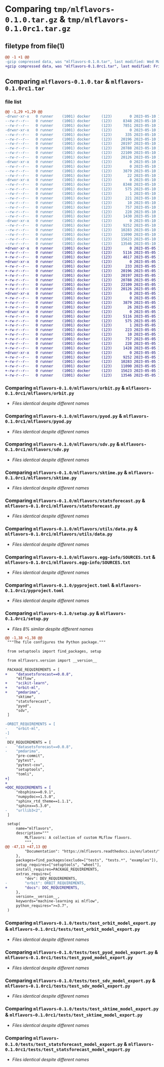 # Comparing `tmp/mlflavors-0.1.0.tar.gz` & `tmp/mlflavors-0.1.0rc1.tar.gz`

## filetype from file(1)

```diff
@@ -1 +1 @@
-gzip compressed data, was "mlflavors-0.1.0.tar", last modified: Wed May 10 13:18:11 2023, max compression
+gzip compressed data, was "mlflavors-0.1.0rc1.tar", last modified: Fri May  5 15:03:50 2023, max compression
```

## Comparing `mlflavors-0.1.0.tar` & `mlflavors-0.1.0rc1.tar`

### file list

```diff
@@ -1,29 +1,29 @@
-drwxr-xr-x   0 runner    (1001) docker     (123)        0 2023-05-10 13:18:11.561338 mlflavors-0.1.0/
--rw-r--r--   0 runner    (1001) docker     (123)     8348 2023-05-10 13:18:11.561338 mlflavors-0.1.0/PKG-INFO
--rw-r--r--   0 runner    (1001) docker     (123)     7851 2023-05-10 13:18:01.000000 mlflavors-0.1.0/README.rst
-drwxr-xr-x   0 runner    (1001) docker     (123)        0 2023-05-10 13:18:11.557338 mlflavors-0.1.0/mlflavors/
--rw-r--r--   0 runner    (1001) docker     (123)      335 2023-05-10 13:18:01.000000 mlflavors-0.1.0/mlflavors/__init__.py
--rw-r--r--   0 runner    (1001) docker     (123)    20196 2023-05-10 13:18:01.000000 mlflavors-0.1.0/mlflavors/orbit.py
--rw-r--r--   0 runner    (1001) docker     (123)    20197 2023-05-10 13:18:01.000000 mlflavors-0.1.0/mlflavors/pyod.py
--rw-r--r--   0 runner    (1001) docker     (123)    20788 2023-05-10 13:18:01.000000 mlflavors-0.1.0/mlflavors/sdv.py
--rw-r--r--   0 runner    (1001) docker     (123)    22109 2023-05-10 13:18:01.000000 mlflavors-0.1.0/mlflavors/sktime.py
--rw-r--r--   0 runner    (1001) docker     (123)    20126 2023-05-10 13:18:01.000000 mlflavors-0.1.0/mlflavors/statsforecast.py
-drwxr-xr-x   0 runner    (1001) docker     (123)        0 2023-05-10 13:18:11.561338 mlflavors-0.1.0/mlflavors/utils/
--rw-r--r--   0 runner    (1001) docker     (123)        0 2023-05-10 13:18:01.000000 mlflavors-0.1.0/mlflavors/utils/__init__.py
--rw-r--r--   0 runner    (1001) docker     (123)     3879 2023-05-10 13:18:01.000000 mlflavors-0.1.0/mlflavors/utils/data.py
--rw-r--r--   0 runner    (1001) docker     (123)       22 2023-05-10 13:18:01.000000 mlflavors-0.1.0/mlflavors/version.py
-drwxr-xr-x   0 runner    (1001) docker     (123)        0 2023-05-10 13:18:11.561338 mlflavors-0.1.0/mlflavors.egg-info/
--rw-r--r--   0 runner    (1001) docker     (123)     8348 2023-05-10 13:18:11.000000 mlflavors-0.1.0/mlflavors.egg-info/PKG-INFO
--rw-r--r--   0 runner    (1001) docker     (123)      575 2023-05-10 13:18:11.000000 mlflavors-0.1.0/mlflavors.egg-info/SOURCES.txt
--rw-r--r--   0 runner    (1001) docker     (123)        1 2023-05-10 13:18:11.000000 mlflavors-0.1.0/mlflavors.egg-info/dependency_links.txt
--rw-r--r--   0 runner    (1001) docker     (123)      221 2023-05-10 13:18:11.000000 mlflavors-0.1.0/mlflavors.egg-info/requires.txt
--rw-r--r--   0 runner    (1001) docker     (123)       10 2023-05-10 13:18:11.000000 mlflavors-0.1.0/mlflavors.egg-info/top_level.txt
--rw-r--r--   0 runner    (1001) docker     (123)      757 2023-05-10 13:18:01.000000 mlflavors-0.1.0/pyproject.toml
--rw-r--r--   0 runner    (1001) docker     (123)      228 2023-05-10 13:18:11.561338 mlflavors-0.1.0/setup.cfg
--rw-r--r--   0 runner    (1001) docker     (123)     1430 2023-05-10 13:18:01.000000 mlflavors-0.1.0/setup.py
-drwxr-xr-x   0 runner    (1001) docker     (123)        0 2023-05-10 13:18:11.561338 mlflavors-0.1.0/tests/
--rw-r--r--   0 runner    (1001) docker     (123)     9252 2023-05-10 13:18:01.000000 mlflavors-0.1.0/tests/test_orbit_model_export.py
--rw-r--r--   0 runner    (1001) docker     (123)    10283 2023-05-10 13:18:01.000000 mlflavors-0.1.0/tests/test_pyod_model_export.py
--rw-r--r--   0 runner    (1001) docker     (123)    11090 2023-05-10 13:18:01.000000 mlflavors-0.1.0/tests/test_sdv_model_export.py
--rw-r--r--   0 runner    (1001) docker     (123)    15623 2023-05-10 13:18:01.000000 mlflavors-0.1.0/tests/test_sktime_model_export.py
--rw-r--r--   0 runner    (1001) docker     (123)    13546 2023-05-10 13:18:01.000000 mlflavors-0.1.0/tests/test_statsforecast_model_export.py
+drwxr-xr-x   0 runner    (1001) docker     (123)        0 2023-05-05 15:03:50.489960 mlflavors-0.1.0rc1/
+-rw-r--r--   0 runner    (1001) docker     (123)     5116 2023-05-05 15:03:50.489960 mlflavors-0.1.0rc1/PKG-INFO
+-rw-r--r--   0 runner    (1001) docker     (123)     4617 2023-05-05 15:03:36.000000 mlflavors-0.1.0rc1/README.rst
+drwxr-xr-x   0 runner    (1001) docker     (123)        0 2023-05-05 15:03:50.485959 mlflavors-0.1.0rc1/mlflavors/
+-rw-r--r--   0 runner    (1001) docker     (123)      233 2023-05-05 15:03:36.000000 mlflavors-0.1.0rc1/mlflavors/__init__.py
+-rw-r--r--   0 runner    (1001) docker     (123)    20196 2023-05-05 15:03:36.000000 mlflavors-0.1.0rc1/mlflavors/orbit.py
+-rw-r--r--   0 runner    (1001) docker     (123)    20197 2023-05-05 15:03:36.000000 mlflavors-0.1.0rc1/mlflavors/pyod.py
+-rw-r--r--   0 runner    (1001) docker     (123)    20788 2023-05-05 15:03:36.000000 mlflavors-0.1.0rc1/mlflavors/sdv.py
+-rw-r--r--   0 runner    (1001) docker     (123)    22109 2023-05-05 15:03:36.000000 mlflavors-0.1.0rc1/mlflavors/sktime.py
+-rw-r--r--   0 runner    (1001) docker     (123)    20126 2023-05-05 15:03:36.000000 mlflavors-0.1.0rc1/mlflavors/statsforecast.py
+drwxr-xr-x   0 runner    (1001) docker     (123)        0 2023-05-05 15:03:50.485959 mlflavors-0.1.0rc1/mlflavors/utils/
+-rw-r--r--   0 runner    (1001) docker     (123)        0 2023-05-05 15:03:36.000000 mlflavors-0.1.0rc1/mlflavors/utils/__init__.py
+-rw-r--r--   0 runner    (1001) docker     (123)     3879 2023-05-05 15:03:36.000000 mlflavors-0.1.0rc1/mlflavors/utils/data.py
+-rw-r--r--   0 runner    (1001) docker     (123)       26 2023-05-05 15:03:36.000000 mlflavors-0.1.0rc1/mlflavors/version.py
+drwxr-xr-x   0 runner    (1001) docker     (123)        0 2023-05-05 15:03:50.485959 mlflavors-0.1.0rc1/mlflavors.egg-info/
+-rw-r--r--   0 runner    (1001) docker     (123)     5116 2023-05-05 15:03:50.000000 mlflavors-0.1.0rc1/mlflavors.egg-info/PKG-INFO
+-rw-r--r--   0 runner    (1001) docker     (123)      575 2023-05-05 15:03:50.000000 mlflavors-0.1.0rc1/mlflavors.egg-info/SOURCES.txt
+-rw-r--r--   0 runner    (1001) docker     (123)        1 2023-05-05 15:03:50.000000 mlflavors-0.1.0rc1/mlflavors.egg-info/dependency_links.txt
+-rw-r--r--   0 runner    (1001) docker     (123)      223 2023-05-05 15:03:50.000000 mlflavors-0.1.0rc1/mlflavors.egg-info/requires.txt
+-rw-r--r--   0 runner    (1001) docker     (123)       10 2023-05-05 15:03:50.000000 mlflavors-0.1.0rc1/mlflavors.egg-info/top_level.txt
+-rw-r--r--   0 runner    (1001) docker     (123)      757 2023-05-05 15:03:36.000000 mlflavors-0.1.0rc1/pyproject.toml
+-rw-r--r--   0 runner    (1001) docker     (123)      228 2023-05-05 15:03:50.489960 mlflavors-0.1.0rc1/setup.cfg
+-rw-r--r--   0 runner    (1001) docker     (123)     1428 2023-05-05 15:03:36.000000 mlflavors-0.1.0rc1/setup.py
+drwxr-xr-x   0 runner    (1001) docker     (123)        0 2023-05-05 15:03:50.489960 mlflavors-0.1.0rc1/tests/
+-rw-r--r--   0 runner    (1001) docker     (123)     9252 2023-05-05 15:03:36.000000 mlflavors-0.1.0rc1/tests/test_orbit_model_export.py
+-rw-r--r--   0 runner    (1001) docker     (123)    10283 2023-05-05 15:03:36.000000 mlflavors-0.1.0rc1/tests/test_pyod_model_export.py
+-rw-r--r--   0 runner    (1001) docker     (123)    11090 2023-05-05 15:03:36.000000 mlflavors-0.1.0rc1/tests/test_sdv_model_export.py
+-rw-r--r--   0 runner    (1001) docker     (123)    15623 2023-05-05 15:03:36.000000 mlflavors-0.1.0rc1/tests/test_sktime_model_export.py
+-rw-r--r--   0 runner    (1001) docker     (123)    13546 2023-05-05 15:03:36.000000 mlflavors-0.1.0rc1/tests/test_statsforecast_model_export.py
```

### Comparing `mlflavors-0.1.0/mlflavors/orbit.py` & `mlflavors-0.1.0rc1/mlflavors/orbit.py`

 * *Files identical despite different names*

### Comparing `mlflavors-0.1.0/mlflavors/pyod.py` & `mlflavors-0.1.0rc1/mlflavors/pyod.py`

 * *Files identical despite different names*

### Comparing `mlflavors-0.1.0/mlflavors/sdv.py` & `mlflavors-0.1.0rc1/mlflavors/sdv.py`

 * *Files identical despite different names*

### Comparing `mlflavors-0.1.0/mlflavors/sktime.py` & `mlflavors-0.1.0rc1/mlflavors/sktime.py`

 * *Files identical despite different names*

### Comparing `mlflavors-0.1.0/mlflavors/statsforecast.py` & `mlflavors-0.1.0rc1/mlflavors/statsforecast.py`

 * *Files identical despite different names*

### Comparing `mlflavors-0.1.0/mlflavors/utils/data.py` & `mlflavors-0.1.0rc1/mlflavors/utils/data.py`

 * *Files identical despite different names*

### Comparing `mlflavors-0.1.0/mlflavors.egg-info/SOURCES.txt` & `mlflavors-0.1.0rc1/mlflavors.egg-info/SOURCES.txt`

 * *Files identical despite different names*

### Comparing `mlflavors-0.1.0/pyproject.toml` & `mlflavors-0.1.0rc1/pyproject.toml`

 * *Files identical despite different names*

### Comparing `mlflavors-0.1.0/setup.py` & `mlflavors-0.1.0rc1/setup.py`

 * *Files 8% similar despite different names*

```diff
@@ -1,38 +1,38 @@
 """The file configures the Python package."""
 
 from setuptools import find_packages, setup
 
 from mlflavors.version import __version__
 
 PACKAGE_REQUIREMENTS = [
+    "datasetsforecast==0.0.8",
     "mlflow",
+    "scikit-learn",
+    "orbit-ml",
+    "pmdarima",
     "sktime",
     "statsforecast",
     "pyod",
     "sdv",
 ]
 
-ORBIT_REQUIREMENTS = [
-    "orbit-ml",
-]
-
 DEV_REQUIREMENTS = [
-    "datasetsforecast==0.0.8",
-    "pmdarima",
     "pre-commit",
     "pytest",
     "pytest-cov",
     "setuptools",
     "tomli",
+]
+
+DOC_REQUIREMENTS = [
     "nbsphinx==0.9.1",
     "numpydoc==1.5.0",
     "sphinx_rtd_theme==1.1.1",
     "sphinx==5.3.0",
-    "urllib3<2",
 ]
 
 setup(
     name="mlflavors",
     description="""
         MLflavors: A collection of custom MLflow flavors.
         """,
@@ -47,13 +47,13 @@
         "Documentation": "https://mlflavors.readthedocs.io/en/latest/",
     },
     packages=find_packages(exclude=["tests", "tests.*", "examples"]),
     setup_requires=["setuptools", "wheel"],
     install_requires=PACKAGE_REQUIREMENTS,
     extras_require={
         "dev": DEV_REQUIREMENTS,
-        "orbit": ORBIT_REQUIREMENTS,
+        "docs": DOC_REQUIREMENTS,
     },
     version=__version__,
     keywords="machine-learning ai mlflow",
     python_requires=">=3.7",
 )
```

### Comparing `mlflavors-0.1.0/tests/test_orbit_model_export.py` & `mlflavors-0.1.0rc1/tests/test_orbit_model_export.py`

 * *Files identical despite different names*

### Comparing `mlflavors-0.1.0/tests/test_pyod_model_export.py` & `mlflavors-0.1.0rc1/tests/test_pyod_model_export.py`

 * *Files identical despite different names*

### Comparing `mlflavors-0.1.0/tests/test_sdv_model_export.py` & `mlflavors-0.1.0rc1/tests/test_sdv_model_export.py`

 * *Files identical despite different names*

### Comparing `mlflavors-0.1.0/tests/test_sktime_model_export.py` & `mlflavors-0.1.0rc1/tests/test_sktime_model_export.py`

 * *Files identical despite different names*

### Comparing `mlflavors-0.1.0/tests/test_statsforecast_model_export.py` & `mlflavors-0.1.0rc1/tests/test_statsforecast_model_export.py`

 * *Files identical despite different names*

